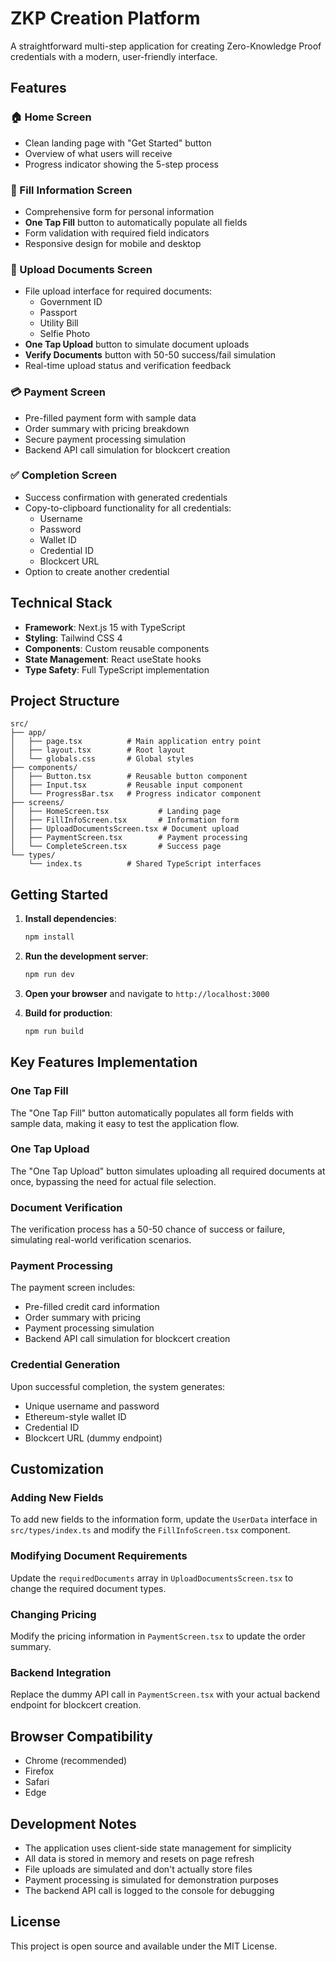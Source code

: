 # ZKP Creation Platform

A straightforward multi-step application for creating Zero-Knowledge Proof credentials with a modern, user-friendly interface.

## Features

### 🏠 Home Screen

- Clean landing page with "Get Started" button
- Overview of what users will receive
- Progress indicator showing the 5-step process

### 📝 Fill Information Screen

- Comprehensive form for personal information
- **One Tap Fill** button to automatically populate all fields
- Form validation with required field indicators
- Responsive design for mobile and desktop

### 📄 Upload Documents Screen

- File upload interface for required documents:
  - Government ID
  - Passport
  - Utility Bill
  - Selfie Photo
- **One Tap Upload** button to simulate document uploads
- **Verify Documents** button with 50-50 success/fail simulation
- Real-time upload status and verification feedback

### 💳 Payment Screen

- Pre-filled payment form with sample data
- Order summary with pricing breakdown
- Secure payment processing simulation
- Backend API call simulation for blockcert creation

### ✅ Completion Screen

- Success confirmation with generated credentials
- Copy-to-clipboard functionality for all credentials:
  - Username
  - Password
  - Wallet ID
  - Credential ID
  - Blockcert URL
- Option to create another credential

## Technical Stack

- **Framework**: Next.js 15 with TypeScript
- **Styling**: Tailwind CSS 4
- **Components**: Custom reusable components
- **State Management**: React useState hooks
- **Type Safety**: Full TypeScript implementation

## Project Structure

```
src/
├── app/
│   ├── page.tsx          # Main application entry point
│   ├── layout.tsx        # Root layout
│   └── globals.css       # Global styles
├── components/
│   ├── Button.tsx        # Reusable button component
│   ├── Input.tsx         # Reusable input component
│   └── ProgressBar.tsx   # Progress indicator component
├── screens/
│   ├── HomeScreen.tsx           # Landing page
│   ├── FillInfoScreen.tsx       # Information form
│   ├── UploadDocumentsScreen.tsx # Document upload
│   ├── PaymentScreen.tsx        # Payment processing
│   └── CompleteScreen.tsx       # Success page
└── types/
    └── index.ts          # Shared TypeScript interfaces
```

## Getting Started

1. **Install dependencies**:

   ```bash
   npm install
   ```

2. **Run the development server**:

   ```bash
   npm run dev
   ```

3. **Open your browser** and navigate to `http://localhost:3000`

4. **Build for production**:
   ```bash
   npm run build
   ```

## Key Features Implementation

### One Tap Fill

The "One Tap Fill" button automatically populates all form fields with sample data, making it easy to test the application flow.

### One Tap Upload

The "One Tap Upload" button simulates uploading all required documents at once, bypassing the need for actual file selection.

### Document Verification

The verification process has a 50-50 chance of success or failure, simulating real-world verification scenarios.

### Payment Processing

The payment screen includes:

- Pre-filled credit card information
- Order summary with pricing
- Payment processing simulation
- Backend API call simulation for blockcert creation

### Credential Generation

Upon successful completion, the system generates:

- Unique username and password
- Ethereum-style wallet ID
- Credential ID
- Blockcert URL (dummy endpoint)

## Customization

### Adding New Fields

To add new fields to the information form, update the `UserData` interface in `src/types/index.ts` and modify the `FillInfoScreen.tsx` component.

### Modifying Document Requirements

Update the `requiredDocuments` array in `UploadDocumentsScreen.tsx` to change the required document types.

### Changing Pricing

Modify the pricing information in `PaymentScreen.tsx` to update the order summary.

### Backend Integration

Replace the dummy API call in `PaymentScreen.tsx` with your actual backend endpoint for blockcert creation.

## Browser Compatibility

- Chrome (recommended)
- Firefox
- Safari
- Edge

## Development Notes

- The application uses client-side state management for simplicity
- All data is stored in memory and resets on page refresh
- File uploads are simulated and don't actually store files
- Payment processing is simulated for demonstration purposes
- The backend API call is logged to the console for debugging

## License

This project is open source and available under the MIT License.
